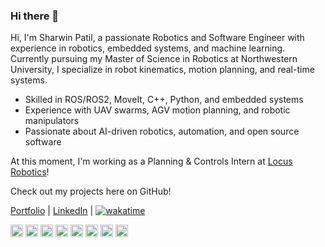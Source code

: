 ### Hi there 👋
Hi, I'm Sharwin Patil, a passionate Robotics and Software Engineer with experience in robotics, embedded systems, and machine learning. Currently pursuing my Master of Science in Robotics at Northwestern University, I specialize in robot kinematics, motion planning, and real-time systems.

- Skilled in ROS/ROS2, MoveIt, C++, Python, and embedded systems
- Experience with UAV swarms, AGV motion planning, and robotic manipulators
- Passionate about AI-driven robotics, automation, and open source software

At this moment, I'm working as a Planning & Controls Intern at [Locus Robotics](https://locusrobotics.com/)!

Check out my projects here on GitHub!

[Portfolio](https://www.sharwinpatil.info) | [LinkedIn](https://www.linkedin.com/in/sharwinpatil/) | [![wakatime](https://wakatime.com/badge/user/b25c3469-3f3c-4aff-90ef-5723a788454c.svg)](https://wakatime.com/@b25c3469-3f3c-4aff-90ef-5723a788454c)


<img src="https://img.shields.io/badge/ROS-22314E?style=flat-square&logo=ROS&logoColor=white" height="20"/> <img src="https://img.shields.io/badge/C-00599C?style=flat-square&logo=C&logoColor=white" height="20"/> <img src="https://img.shields.io/badge/C++-00599C?style=flat-square&logo=C%2B%2B&logoColor=white" height="20"/>  <img src="https://img.shields.io/badge/Python-3766AB?style=flat-square&logo=Python&logoColor=white" height="20"/> <img src="https://img.shields.io/badge/C%23-239120?style=flat-square&logo=C%23&logoColor=white" height="20"/> <img src="https://img.shields.io/badge/Java-007396?style=flat-square&logo=Java&logoColor=white" height="20"/> <img src="https://img.shields.io/badge/MATLAB-FF452F?style=flat-square&logo=Mathworks&logoColor=white" height="20"/>  <img src="https://img.shields.io/badge/SolidWorks-FF3333?style=flat-square&logo=Solidworks&logoColor=white" height="20"/> 
